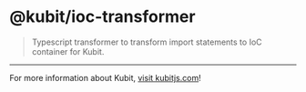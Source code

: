 # @kubit/ioc-transformer

> Typescript transformer to transform import statements to IoC container for Kubit.

<hr />

For more information about Kubit, [visit kubitjs.com](https://kubitjs.com)!
